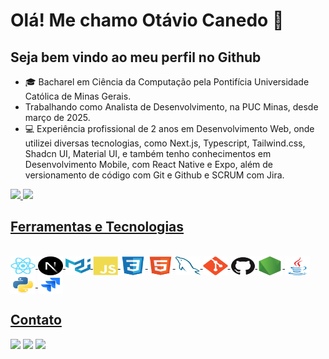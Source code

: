 # Olá! Me chamo Otávio Canedo 👋
## Seja bem vindo ao meu perfil no Github

- 🎓 Bacharel em Ciência da Computação pela Pontifícia Universidade Católica de Minas Gerais.
- Trabalhando como Analista de Desenvolvimento, na PUC Minas, desde março de 2025.
- 💻 Experiência profissional de 2 anos em Desenvolvimento Web, onde utilizei diversas tecnologias, como Next.js, Typescript, Tailwind.css, Shadcn UI, Material UI, e também tenho conhecimentos em Desenvolvimento Mobile, com React Native e Expo, além de versionamento de código com Git e Github e SCRUM com Jira.

<div>
  <a href="https://github.com/OtavioCanedo">
  <img height="167em" src="https://github-readme-stats.vercel.app/api?username=OtavioCanedo&show_icons=true&theme=dracula&include_all_commits=true&count_private=true" />
  <img height="167em" src="https://github-readme-stats.vercel.app/api/top-langs/?username=OtavioCanedo&layout=compact&langs_count=16&theme=dracula" />
</div>

## Ferramentas e Tecnologias
  
<div style="display: inline_block"><br>
  <img align="center" alt="Canedo-Reactjs" height="30" width="40" src="https://raw.githubusercontent.com/devicons/devicon/master/icons/react/react-original.svg">
  <img align="center" alt="Canedo-Nextjs" height="30" width="40" src="https://raw.githubusercontent.com/devicons/devicon/master/icons/nextjs/nextjs-original.svg">
  <img align="center" alt="Canedo-MaterialUI" height="30" width="40" src="https://raw.githubusercontent.com/devicons/devicon/master/icons/materialui/materialui-original.svg">
  <img align="center" alt="Canedo-JS" height="30" width="40" src="https://raw.githubusercontent.com/devicons/devicon/master/icons/javascript/javascript-plain.svg">
  <img align="center" alt="Canedo-CSS" height="30" width="40" src="https://raw.githubusercontent.com/devicons/devicon/master/icons/css3/css3-original.svg">
  <img align="center" alt="Canedo-HTML" height="30" width="40" src="https://raw.githubusercontent.com/devicons/devicon/master/icons/html5/html5-original.svg">
  <img align="center" alt="Canedo-MySQL" height="30" width="40" src="https://raw.githubusercontent.com/devicons/devicon/master/icons/mysql/mysql-original.svg">
  <img align="center" alt="Canedo-Git" height="30" width="40" src="https://raw.githubusercontent.com/devicons/devicon/master/icons/git/git-original.svg">
  <img align="center" alt="Canedo-GitHub" height="30" width="40" src="https://raw.githubusercontent.com/devicons/devicon/master/icons/github/github-original.svg">
  <img align="center" alt="Canedo-Nodejs" height="30" width="40" src="https://raw.githubusercontent.com/devicons/devicon/master/icons/nodejs/nodejs-original.svg">
  <img align="center" alt="Canedo-Java" height="30" width="40" src="https://raw.githubusercontent.com/devicons/devicon/master/icons/java/java-original.svg">
  <img align="center" alt="Canedo-Python" height="30" width="40" src="https://raw.githubusercontent.com/devicons/devicon/master/icons/python/python-original.svg">
  <img align="center" alt="Canedo-Jira" height="30" width="40" src="https://raw.githubusercontent.com/devicons/devicon/master/icons/jira/jira-original.svg">
</div>
  
## Contato
  
<div>
  <a href ="mailto:otaviocanedodev@outlook.com"><img height="35em" src="https://img.shields.io/badge/-Email-%23333?style=for-the-badge&logo=gmail&logoColor=white" target="_blank"></a>
  <a href="https://www.linkedin.com/in/otaviocanedo" target="_blank"><img height="35em" src="https://img.shields.io/badge/-LinkedIn-%230077B5?style=for-the-badge&logo=linkedin&logoColor=white" target="_blank"></a>
  <a href="https://docs.google.com/document/d/e/2PACX-1vQXe7pTLYrm9hgTDQsOWzKoR59wsPc5DC2BvPY4I_4e0nAcGH3-XC3coING0gbxTw/pub" target="_blank"><img height="35em" src="https://img.shields.io/badge/-Curriculo-%230077B5?style=for-the-badge&logo=curriculo&logoColor=white" target="_blank"></a>
</div>
